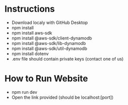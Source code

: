 # Instructions

- Download localy with GitHub Desktop
- npm install
- npm install aws-sdk
- npm install @aws-sdk/client-dynamodb
- npm install @aws-sdk/lib-dynamodb
- npm install @aws-sdk/util-dynamodb
- npm install dotenv
- .env file should contain private keys (contact one of us)

# How to Run Website

- npm run dev
- Open the link provided (should be localhost:[port])
